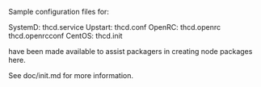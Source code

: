 Sample configuration files for:

SystemD: thcd.service
Upstart: thcd.conf
OpenRC:  thcd.openrc
         thcd.openrcconf
CentOS:  thcd.init

have been made available to assist packagers in creating node packages here.

See doc/init.md for more information.
